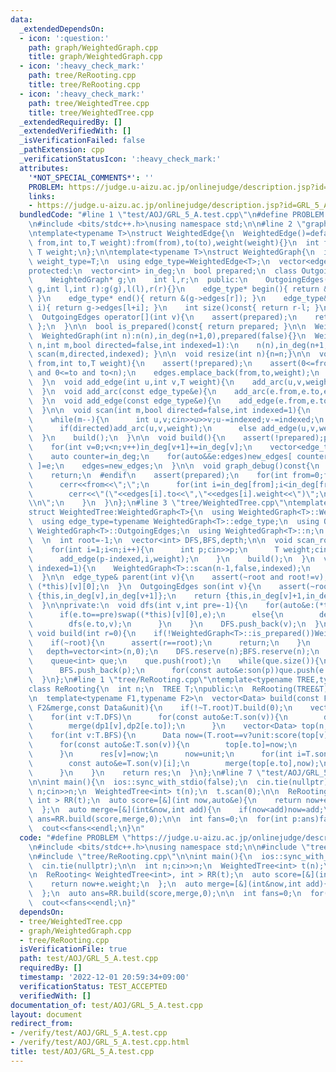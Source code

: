 ```yaml
---
data:
  _extendedDependsOn:
  - icon: ':question:'
    path: graph/WeightedGraph.cpp
    title: graph/WeightedGraph.cpp
  - icon: ':heavy_check_mark:'
    path: tree/ReRooting.cpp
    title: tree/ReRooting.cpp
  - icon: ':heavy_check_mark:'
    path: tree/WeightedTree.cpp
    title: tree/WeightedTree.cpp
  _extendedRequiredBy: []
  _extendedVerifiedWith: []
  _isVerificationFailed: false
  _pathExtension: cpp
  _verificationStatusIcon: ':heavy_check_mark:'
  attributes:
    '*NOT_SPECIAL_COMMENTS*': ''
    PROBLEM: https://judge.u-aizu.ac.jp/onlinejudge/description.jsp?id=GRL_5_A
    links:
    - https://judge.u-aizu.ac.jp/onlinejudge/description.jsp?id=GRL_5_A
  bundledCode: "#line 1 \"test/AOJ/GRL_5_A.test.cpp\"\n#define PROBLEM \"https://judge.u-aizu.ac.jp/onlinejudge/description.jsp?id=GRL_5_A\"\
    \n#include <bits/stdc++.h>\nusing namespace std;\n\n#line 2 \"graph/WeightedGraph.cpp\"\
    \ntemplate<typename T>\nstruct WeightedEdge{\n  WeightedEdge()=default;\n  WeightedEdge(int\
    \ from,int to,T weight):from(from),to(to),weight(weight){}\n  int from,to;\n \
    \ T weight;\n};\n\ntemplate<typename T>\nstruct WeightedGraph{\n  int n;\n  using\
    \ weight_type=T;\n  using edge_type=WeightedEdge<T>;\n  vector<edge_type> edges;\n\
    protected:\n  vector<int> in_deg;\n  bool prepared;\n  class OutgoingEdges{\n\
    \    WeightedGraph* g;\n    int l,r;\n  public:\n    OutgoingEdges(WeightedGraph*\
    \ g,int l,int r):g(g),l(l),r(r){}\n    edge_type* begin(){ return &(g->edges[l]);\
    \ }\n    edge_type* end(){ return &(g->edges[r]); }\n    edge_type& operator[](int\
    \ i){ return g->edges[l+i]; }\n    int size()const{ return r-l; }\n  };\npublic:\n\
    \  OutgoingEdges operator[](int v){\n    assert(prepared);\n    return { this,in_deg[v],in_deg[v+1]\
    \ };\n  }\n\n  bool is_prepared()const{ return prepared; }\n\n  WeightedGraph():n(0),in_deg(1,0),prepared(false){}\n\
    \  WeightedGraph(int n):n(n),in_deg(n+1,0),prepared(false){}\n  WeightedGraph(int\
    \ n,int m,bool directed=false,int indexed=1):\n    n(n),in_deg(n+1,0),prepared(false){\
    \ scan(m,directed,indexed); }\n\n  void resize(int n){n=n;}\n\n  void add_arc(int\
    \ from,int to,T weight){\n    assert(!prepared);\n    assert(0<=from and from<n\
    \ and 0<=to and to<n);\n    edges.emplace_back(from,to,weight);\n    in_deg[from+1]++;\n\
    \  }\n  void add_edge(int u,int v,T weight){\n    add_arc(u,v,weight);\n    add_arc(v,u,weight);\n\
    \  }\n  void add_arc(const edge_type&e){\n    add_arc(e.from,e.to,e.weight);\n\
    \  }\n  void add_edge(const edge_type&e){\n    add_edge(e.from,e.to,e.weight);\n\
    \  }\n\n  void scan(int m,bool directed=false,int indexed=1){\n    edges.reserve(directed?m:2*m);\n\
    \    while(m--){\n      int u,v;cin>>u>>v;u-=indexed;v-=indexed;\n      T weight;cin>>weight;\n\
    \      if(directed)add_arc(u,v,weight);\n      else add_edge(u,v,weight);\n  \
    \  }\n    build();\n  }\n\n  void build(){\n    assert(!prepared);prepared=true;\n\
    \    for(int v=0;v<n;v++)in_deg[v+1]+=in_deg[v];\n    vector<edge_type> new_edges(in_deg.back());\n\
    \    auto counter=in_deg;\n    for(auto&&e:edges)new_edges[ counter[e.from]++\
    \ ]=e;\n    edges=new_edges;\n  }\n\n  void graph_debug()const{\n  #ifndef __LOCAL\n\
    \    return;\n  #endif\n    assert(prepared);\n    for(int from=0;from<n;from++){\n\
    \      cerr<<from<<\";\";\n      for(int i=in_deg[from];i<in_deg[from+1];i++)\n\
    \        cerr<<\"(\"<<edges[i].to<<\",\"<<edges[i].weight<<\")\";\n      cerr<<\"\
    \\n\";\n    }\n  }\n};\n#line 3 \"tree/WeightedTree.cpp\"\ntemplate<typename T>\n\
    struct WeightedTree:WeightedGraph<T>{\n  using WeightedGraph<T>::WeightedGraph;\n\
    \  using edge_type=typename WeightedGraph<T>::edge_type;\n  using OutgoingEdges=typename\
    \ WeightedGraph<T>::OutgoingEdges;\n  using WeightedGraph<T>::n;\n  using WeightedGraph<T>::in_deg;\n\
    \  \n  int root=-1;\n  vector<int> DFS,BFS,depth;\n\n  void scan_root(int indexed=1){\n\
    \    for(int i=1;i<n;i++){\n      int p;cin>>p;\n      T weight;cin>>weight;\n\
    \      add_edge(p-indexed,i,weight);\n    }\n    build();\n  }\n  void scan(int\
    \ indexed=1){\n    WeightedGraph<T>::scan(n-1,false,indexed);\n    build();\n\
    \  }\n\n  edge_type& parent(int v){\n    assert(~root and root!=v);\n    return\
    \ (*this)[v][0];\n  }\n  OutgoingEdges son(int v){\n    assert(~root);\n    if(v==root)return\
    \ {this,in_deg[v],in_deg[v+1]};\n    return {this,in_deg[v]+1,in_deg[v+1]};\n\
    \  }\n\nprivate:\n  void dfs(int v,int pre=-1){\n    for(auto&e:(*this)[v]){\n\
    \      if(e.to==pre)swap((*this)[v][0],e);\n      else{\n        depth[e.to]=depth[v]+1;\n\
    \        dfs(e.to,v);\n      }\n    }\n    DFS.push_back(v);\n  }\npublic:\n \
    \ void build(int r=0){\n    if(!WeightedGraph<T>::is_prepared())WeightedGraph<T>::build();\n\
    \    if(~root){\n      assert(r==root);\n      return;\n    }\n    root=r;\n \
    \   depth=vector<int>(n,0);\n    DFS.reserve(n);BFS.reserve(n);\n    dfs(root);\n\
    \    queue<int> que;\n    que.push(root);\n    while(que.size()){\n      int p=que.front();que.pop();\n\
    \      BFS.push_back(p);\n      for(const auto&e:son(p))que.push(e.to);\n    }\n\
    \  }\n};\n#line 1 \"tree/ReRooting.cpp\"\ntemplate<typename TREE,typename Data>\n\
    class ReRooting{\n  int n;\n  TREE T;\npublic:\n  ReRooting(TREE&T):T(T),n(T.n){}\n\
    \n  template<typename F1,typename F2>\n  vector<Data> build(const F1&score,const\
    \ F2&merge,const Data&unit){\n    if(!~T.root)T.build(0);\n    vector<Data> dp1(n,unit),dp2(n);\n\
    \    for(int v:T.DFS)\n      for(const auto&e:T.son(v)){\n        dp2[e.to]=score(dp1[e.to],e);\n\
    \        merge(dp1[v],dp2[e.to]);\n      }\n    vector<Data> top(n,unit),res(n);\n\
    \    for(int v:T.BFS){\n      Data now=(T.root==v?unit:score(top[v],T.parent(v)));\n\
    \      for(const auto&e:T.son(v)){\n        top[e.to]=now;\n        merge(now,dp2[e.to]);\n\
    \      }\n      res[v]=now;\n      now=unit;\n      for(int i=T.son(v).size()-1;i>=0;i--){\n\
    \        const auto&e=T.son(v)[i];\n        merge(top[e.to],now);\n        merge(now,dp2[e.to]);\n\
    \      }\n    }\n    return res;\n  }\n};\n#line 7 \"test/AOJ/GRL_5_A.test.cpp\"\
    \n\nint main(){\n  ios::sync_with_stdio(false);\n  cin.tie(nullptr);\n\n  int\
    \ n;cin>>n;\n  WeightedTree<int> t(n);\n  t.scan(0);\n\n  ReRooting< WeightedTree<int>,\
    \ int > RR(t);\n  auto score=[&](int now,auto&e){\n    return now+e.weight;\n\
    \  };\n  auto merge=[&](int&now,int add){\n    if(now<add)now=add;\n  };\n  auto\
    \ ans=RR.build(score,merge,0);\n\n  int fans=0;\n  for(int p:ans)fans=max(fans,p);\n\
    \  cout<<fans<<endl;\n}\n"
  code: "#define PROBLEM \"https://judge.u-aizu.ac.jp/onlinejudge/description.jsp?id=GRL_5_A\"\
    \n#include <bits/stdc++.h>\nusing namespace std;\n\n#include \"tree/WeightedTree.cpp\"\
    \n#include \"tree/ReRooting.cpp\"\n\nint main(){\n  ios::sync_with_stdio(false);\n\
    \  cin.tie(nullptr);\n\n  int n;cin>>n;\n  WeightedTree<int> t(n);\n  t.scan(0);\n\
    \n  ReRooting< WeightedTree<int>, int > RR(t);\n  auto score=[&](int now,auto&e){\n\
    \    return now+e.weight;\n  };\n  auto merge=[&](int&now,int add){\n    if(now<add)now=add;\n\
    \  };\n  auto ans=RR.build(score,merge,0);\n\n  int fans=0;\n  for(int p:ans)fans=max(fans,p);\n\
    \  cout<<fans<<endl;\n}"
  dependsOn:
  - tree/WeightedTree.cpp
  - graph/WeightedGraph.cpp
  - tree/ReRooting.cpp
  isVerificationFile: true
  path: test/AOJ/GRL_5_A.test.cpp
  requiredBy: []
  timestamp: '2022-12-01 20:59:34+09:00'
  verificationStatus: TEST_ACCEPTED
  verifiedWith: []
documentation_of: test/AOJ/GRL_5_A.test.cpp
layout: document
redirect_from:
- /verify/test/AOJ/GRL_5_A.test.cpp
- /verify/test/AOJ/GRL_5_A.test.cpp.html
title: test/AOJ/GRL_5_A.test.cpp
---
```


